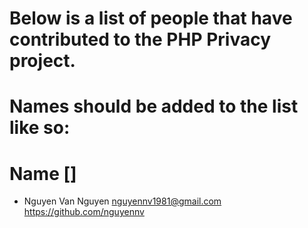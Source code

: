 # Below is a list of people that have contributed to the PHP Privacy project.
# Names should be added to the list like so:
#
#   Name <email address> [<github url>]

- Nguyen Van Nguyen <nguyennv1981@gmail.com> <https://github.com/nguyennv>
